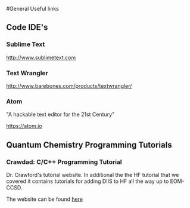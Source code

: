 #General Useful links

## Code IDE's

### Sublime Text
http://www.sublimetext.com

### Text Wrangler
http://www.barebones.com/products/textwrangler/

### Atom
"A hackable text editor for the 21st Century"

https://atom.io

## Quantum Chemistry Programming Tutorials

### Crawdad: C/C++ Programming Tutorial

Dr. Crawford's tutorial website. In additional the the HF tutorial that we covered it 
contains tutorials for adding DIIS to HF all the way up to EOM-CCSD.
 
The website can be found [here](http://sirius.chem.vt.edu/wiki/doku.php?id=crawdad:programming)

